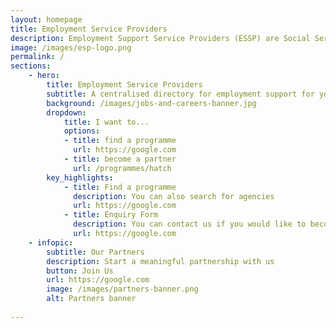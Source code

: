 ```yaml
---
layout: homepage
title: Employment Service Providers
description: Employment Support Service Providers (ESSP) are Social Service Agencies (SSA) which provide employment support such as vocational skills training and employment assistance to our youths
image: /images/esp-logo.png
permalink: /
sections:
    - hero:
        title: Employment Service Providers
        subtitle: A centralised directory for employment support for youths
        background: /images/jobs-and-careers-banner.jpg 
        dropdown:
            title: I want to...
            options:
            - title: find a programme
              url: https://google.com
            - title: become a partner
              url: /programmes/hatch
        key_highlights:
            - title: Find a programme
              description: You can also search for agencies
              url: https://google.com
            - title: Enquiry Form
              description: You can contact us if you would like to become a ESP
              url: https://google.com
    - infopic:
        subtitle: Our Partners
        description: Start a meaningful partnership with us
        button: Join Us
        url: https://google.com
        image: /images/partners-banner.png
        alt: Partners banner        
        
---
```


